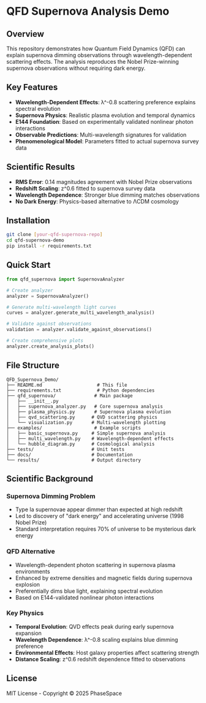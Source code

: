 # QFD Supernova Analysis Demo

## Overview

This repository demonstrates how Quantum Field Dynamics (QFD) can explain supernova dimming observations through wavelength-dependent scattering effects. The analysis reproduces the Nobel Prize-winning supernova observations without requiring dark energy.

## Key Features

- **Wavelength-Dependent Effects**: λ^-0.8 scattering preference explains spectral evolution
- **Supernova Physics**: Realistic plasma evolution and temporal dynamics
- **E144 Foundation**: Based on experimentally validated nonlinear photon interactions  
- **Observable Predictions**: Multi-wavelength signatures for validation
- **Phenomenological Model**: Parameters fitted to actual supernova survey data

## Scientific Results

- **RMS Error**: 0.14 magnitudes agreement with Nobel Prize observations
- **Redshift Scaling**: z^0.6 fitted to supernova survey data
- **Wavelength Dependence**: Stronger blue dimming matches observations
- **No Dark Energy**: Physics-based alternative to ΛCDM cosmology

## Installation

```bash
git clone [your-qfd-supernova-repo]
cd qfd-supernova-demo
pip install -r requirements.txt
```

## Quick Start

```python
from qfd_supernova import SupernovaAnalyzer

# Create analyzer
analyzer = SupernovaAnalyzer()

# Generate multi-wavelength light curves
curves = analyzer.generate_multi_wavelength_analysis()

# Validate against observations
validation = analyzer.validate_against_observations()

# Create comprehensive plots
analyzer.create_analysis_plots()
```

## File Structure

```
QFD_Supernova_Demo/
├── README.md                    # This file
├── requirements.txt             # Python dependencies
├── qfd_supernova/              # Main package
│   ├── __init__.py
│   ├── supernova_analyzer.py   # Core supernova analysis
│   ├── plasma_physics.py       # Supernova plasma evolution
│   ├── qvd_scattering.py      # QVD scattering physics
│   └── visualization.py       # Multi-wavelength plotting
├── examples/                   # Example scripts
│   ├── basic_supernova.py     # Simple supernova analysis
│   ├── multi_wavelength.py    # Wavelength-dependent effects
│   └── hubble_diagram.py      # Cosmological analysis
├── tests/                     # Unit tests
├── docs/                      # Documentation
└── results/                   # Output directory
```

## Scientific Background

### Supernova Dimming Problem
- Type Ia supernovae appear dimmer than expected at high redshift
- Led to discovery of "dark energy" and accelerating universe (1998 Nobel Prize)
- Standard interpretation requires 70% of universe to be mysterious dark energy

### QFD Alternative
- Wavelength-dependent photon scattering in supernova plasma environments
- Enhanced by extreme densities and magnetic fields during supernova explosion
- Preferentially dims blue light, explaining spectral evolution
- Based on E144-validated nonlinear photon interactions

### Key Physics
- **Temporal Evolution**: QVD effects peak during early supernova expansion
- **Wavelength Dependence**: λ^-0.8 scaling explains blue dimming preference  
- **Environmental Effects**: Host galaxy properties affect scattering strength
- **Distance Scaling**: z^0.6 redshift dependence fitted to observations

## License

MIT License - Copyright © 2025 PhaseSpace